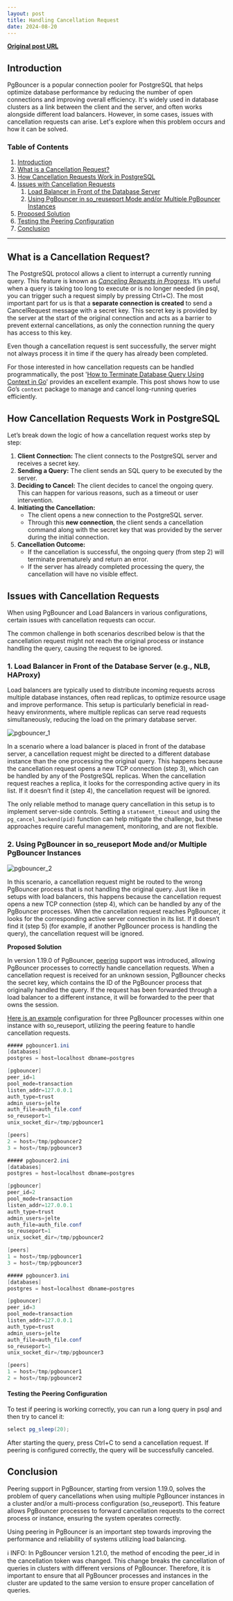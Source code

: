 ```yaml
---
layout: post
title: Handling Cancellation Request 
date: 2024-08-20
---
```

**[Original post URL](https://dataegret.com/2024/08/handling_cancellation_request/)**


## Introduction
PgBouncer is a popular connection pooler for PostgreSQL that helps optimize database performance by reducing the number of open connections and improving overall efficiency. It's widely used in database clusters as a link between the client and the server, and often works alongside different load balancers. However, in some cases, issues with cancellation requests can arise. Let's explore when this problem occurs and how it can be solved.

### Table of Contents
1. [Introduction](#introduction)
2. [What is a Cancellation Request?](#what-is-a-cancellation-request)
3. [How Cancellation Requests Work in PostgreSQL](#how-cancellation-requests-work-in-postgresql)
4. [Issues with Cancellation Requests](#issues-with-cancellation-requests)
    1. [Load Balancer in Front of the Database Server](#load-balancer-in-front-of-the-database-server)
    2. [Using PgBouncer in so_reuseport Mode and/or Multiple PgBouncer Instances](#using-pgbouncer-in-so_reuseport-mode-andor-multiple-pgbouncer-instances)
5. [Proposed Solution](#proposed-solution)
6. [Testing the Peering Configuration](#testing-the-peering-configuration)
7. [Conclusion](#conclusion)

<!--MORE-->

-----

## What is a Cancellation Request?

The PostgreSQL protocol allows a client to interrupt a currently running query. This feature is known as [_Canceling Requests in Progress_](https://www.postgresql.org/docs/current/protocol-flow.html#PROTOCOL-FLOW-CANCELING-REQUESTS). It’s useful when a query is taking too long to execute or is no longer needed (in psql, you can trigger such a request simply by pressing Ctrl+C). The most important part for us is that a **separate connection** **is created** to send a CancelRequest message with a secret key. This secret key is provided by the server at the start of the original connection and acts as a barrier to prevent external cancellations, as only the connection running the query has access to this key.

Even though a cancellation request is sent successfully, the server might not always process it in time if the query has already been completed.

For those interested in how cancellation requests can be handled programmatically, the post '[How to Terminate Database Query Using Context in Go](https://medium.com/@ankit1994skd/context-aware-query-d9b0275f5650)' provides an excellent example. This post shows how to use Go’s `context` package to manage and cancel long-running queries efficiently.

## How Cancellation Requests Work in PostgreSQL

Let’s break down the logic of how a cancellation request works step by step:

1. **Client Connection:** The client connects to the PostgreSQL server and receives a secret key.
2. **Sending a Query:** The client sends an SQL query to be executed by the server.
3. **Deciding to Cancel:** The client decides to cancel the ongoing query. This can happen for various reasons, such as a timeout or user intervention.
4. **Initiating the Cancellation:**
    * The client opens a new connection to the PostgreSQL server.
    * Through this **new connection**, the client sends a cancellation command along with the secret key that was provided by the server during the initial connection.
5. **Cancellation Outcome:**
    * If the cancellation is successful, the ongoing query (from step 2) will terminate prematurely and return an error.
    * If the server has already completed processing the query, the cancellation will have no visible effect.

## Issues with Cancellation Requests

When using PgBouncer and Load Balancers in various configurations, certain issues with cancellation requests can occur.

The common challenge in both scenarios described below is that the cancellation request might not reach the original process or instance handling the query, causing the request to be ignored.

### **1. Load Balancer in Front of the Database Server (e.g., NLB, HAProxy)**

Load balancers are typically used to distribute incoming requests across multiple database instances, often read replicas, to optimize resource usage and improve performance. This setup is particularly beneficial in read-heavy environments, where multiple replicas can serve read requests simultaneously, reducing the load on the primary database server.

![pgbouncer_1](/assets/posts/pgbouncer1.png)

In a scenario where a load balancer is placed in front of the database server, a cancellation request might be directed to a different database instance than the one processing the original query. This happens because the cancellation request opens a new TCP connection (step 3), which can be handled by any of the PostgreSQL replicas. When the cancellation request reaches a replica, it looks for the corresponding active query in its list. If it doesn’t find it (step 4), the cancellation request will be ignored.

The only reliable method to manage query cancellation in this setup is to implement server-side controls. Setting a `statement_timeout` and using the `pg_cancel_backend(pid)` function can help mitigate the challenge, but these approaches require careful management, monitoring, and are not flexible.

### **2. Using PgBouncer in so_reuseport Mode and/or Multiple PgBouncer Instances**

![pgbouncer_2](/assets/posts/pgbouncer2.png)

In this scenario, a cancellation request might be routed to the wrong PgBouncer process that is not handling the original query. Just like in setups with load balancers, this happens because the cancellation request opens a new TCP connection (step 4), which can be handled by any of the PgBouncer processes. When the cancellation request reaches PgBouncer, it looks for the corresponding active server connection in its list. If it doesn’t find it (step 5) (for example, if another PgBouncer process is handling the query), the cancellation request will be ignored.

**Proposed Solution**

In version 1.19.0 of PgBouncer, [peering](https://www.pgbouncer.org/config.html#section-peers) support was introduced, allowing PgBouncer processes to correctly handle cancellation requests. When a cancellation request is received for an unknown session, PgBouncer checks the secret key, which contains the ID of the PgBouncer process that originally handled the query. If the request has been forwarded through a load balancer to a different instance, it will be forwarded to the peer that owns the session.

[Here is an example](https://github.com/pgbouncer/pgbouncer/pull/666) configuration for three PgBouncer processes within one instance with so_reuseport, utilizing the peering feature to handle cancellation requests.

```java
##### pgbouncer1.ini
[databases]
postgres = host=localhost dbname=postgres

[pgbouncer]
peer_id=1
pool_mode=transaction
listen_addr=127.0.0.1
auth_type=trust
admin_users=jelte
auth_file=auth_file.conf
so_reuseport=1
unix_socket_dir=/tmp/pgbouncer1

[peers]
2 = host=/tmp/pgbouncer2
3 = host=/tmp/pgbouncer3
```

```java
##### pgbouncer2.ini
[databases]
postgres = host=localhost dbname=postgres

[pgbouncer]
peer_id=2
pool_mode=transaction
listen_addr=127.0.0.1
auth_type=trust
admin_users=jelte
auth_file=auth_file.conf
so_reuseport=1
unix_socket_dir=/tmp/pgbouncer2

[peers]
1 = host=/tmp/pgbouncer1
3 = host=/tmp/pgbouncer3
```

```java
##### pgbouncer3.ini
[databases]
postgres = host=localhost dbname=postgres

[pgbouncer]
peer_id=3
pool_mode=transaction
listen_addr=127.0.0.1
auth_type=trust
admin_users=jelte
auth_file=auth_file.conf
so_reuseport=1
unix_socket_dir=/tmp/pgbouncer3

[peers]
1 = host=/tmp/pgbouncer1
2 = host=/tmp/pgbouncer2
```

#### Testing the Peering Configuration

To test if peering is working correctly, you can run a long query in psql and then try to cancel it:

```java
select pg_sleep(20);
```

After starting the query, press Ctrl+C to send a cancellation request. If peering is configured correctly, the query will be successfully canceled.

## Conclusion

Peering support in PgBouncer, starting from version 1.19.0, solves the problem of query cancellations when using multiple PgBouncer instances in a cluster and/or a multi-process configuration (so_reuseport). This feature allows PgBouncer processes to forward cancellation requests to the correct process or instance, ensuring the system operates correctly.

Using peering in PgBouncer is an important step towards improving the performance and reliability of systems utilizing load balancing.

ℹ️ INFO: In PgBouncer version 1.21.0, the method of encoding the peer_id in the cancellation token was changed. This change breaks the cancellation of queries in clusters with different versions of PgBouncer. Therefore, it is important to ensure that all PgBouncer processes and instances in the cluster are updated to the same version to ensure proper cancellation of queries.
